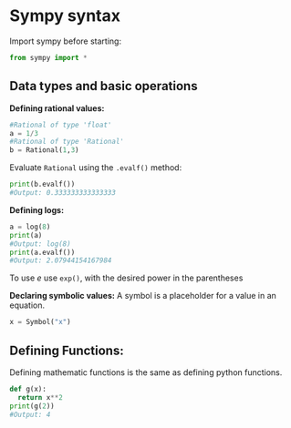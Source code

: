 # Sympy syntax

Import sympy before starting:

```python
from sympy import *
```

## Data types and basic operations

__Defining rational values:__
```python
#Rational of type 'float'
a = 1/3
#Rational of type 'Rational'
b = Rational(1,3)
```
Evaluate `Rational` using the `.evalf()` method:
```python
print(b.evalf())
#Output: 0.333333333333333
```

__Defining logs:__
```python
a = log(8)
print(a)
#Output: log(8)
print(a.evalf())
#Output: 2.07944154167984
```
To use *e* use `exp()`, with the desired power in the parentheses

__Declaring symbolic values:__
A symbol is a placeholder for a value in an equation.
```python
x = Symbol("x")
```

## Defining Functions:
Defining mathematic functions is the same as defining python functions.
```python
def g(x):
  return x**2
print(g(2))
#Output: 4
```
